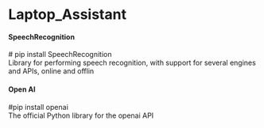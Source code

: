 # Laptop_Assistant

<h4>SpeechRecognition</h4>
  # pip install SpeechRecognition <br>
      Library for performing speech recognition, with support for several engines and APIs, online and offlin

<h4>Open AI</h4>
    #pip install openai <br>
       The official Python library for the openai API

